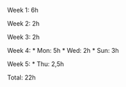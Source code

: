 Week 1: 6h

Week 2: 2h

Week 3: 2h

Week 4: 
    * Mon: 5h
    * Wed: 2h
    * Sun: 3h

Week 5:
    * Thu: 2,5h
    
Total: 22h
    